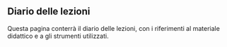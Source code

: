 ## Diario delle lezioni

Questa pagina conterrà il diario delle lezioni, con i riferimenti al materiale didattico e a gli strumenti utilizzati.